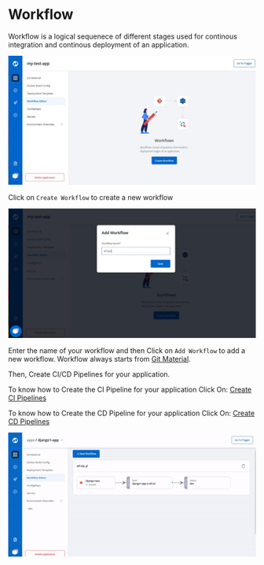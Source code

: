 # Workflow

Workflow is a logical sequenece of different stages used for continous integration and continous deployment of an application.

![](../../.gitbook/assets/wf1.jpg)

Click on `Create Workflow` to create a new workflow

![](../../.gitbook/assets/wf2.jpg)

Enter the name of your workflow and then Click on `Add Workflow` to add a new workflow. Workflow always starts from [Git Material](../git-material.md).

Then, Create CI/CD Pipelines for your application.

To know how to Create the CI Pipeline for your application Click On: [Create CI Pipelines](ci-pipeline.md)

To know how to Create the CD Pipeline for your application Click On: [Create CD Pipelines](cd-pipeline.md)

![](../../.gitbook/assets/arora1.gif)

